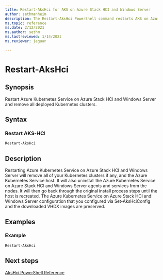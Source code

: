```yaml
---
title: Restart-AksHci for AKS on Azure Stack HCI and Windows Server
author: sethmanheim
description: The Restart-AksHci PowerShell command restarts AKS on Azure Stack HCI and Windows Server and removes all deployed Kubernetes clusters.
ms.topic: reference
ms.date: 2/12/2021
ms.author: sethm 
ms.lastreviewed: 1/14/2022
ms.reviewer: jeguan

---
```


# Restart-AksHci

## Synopsis
Restart Azure Kubernetes Service on Azure Stack HCI and Windows Server and remove all deployed Kubernetes clusters.

## Syntax

### Restart AKS-HCI
```powershell
Restart-AksHci
```

## Description
Restarting Azure Kubernetes Service on Azure Stack HCI and Windows Server will remove all of your Kubernetes clusters if any, and the Azure Kubernetes Service host. It will also uninstall the Azure Kubernetes Service on Azure Stack HCI and Windows Server agents and services from the nodes. It will then go back through the original install process steps until the host is recreated. The Azure Kubernetes Service on Azure Stack HCI and Windows Server configuration that you configured via Set-AksHciConfig and the downloaded VHDX images are preserved.

## Examples

### Example
```powershell
Restart-AksHci
```

## Next steps

[AksHci PowerShell Reference](index.md)